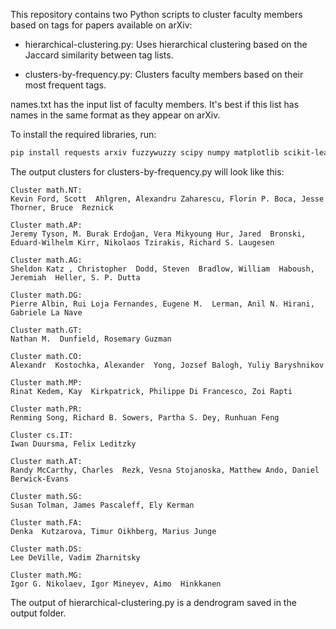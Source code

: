 This repository contains two Python scripts to cluster faculty members based on tags for papers available on arXiv:

* hierarchical-clustering.py: Uses hierarchical clustering based on the Jaccard similarity between tag lists.

* clusters-by-frequency.py: Clusters faculty members based on their most frequent tags.

names.txt has the input list of faculty members. It's best if this list has names in the same format as they appear on arXiv.

To install the required libraries, run:

```bash
pip install requests arxiv fuzzywuzzy scipy numpy matplotlib scikit-learn
```

The output clusters for clusters-by-frequency.py will look like this: 

```
Cluster math.NT:
Kevin Ford, Scott  Ahlgren, Alexandru Zaharescu, Florin P. Boca, Jesse Thorner, Bruce  Reznick

Cluster math.AP:
Jeremy Tyson, M. Burak Erdoğan, Vera Mikyoung Hur, Jared  Bronski, Eduard-Wilhelm Kirr, Nikolaos Tzirakis, Richard S. Laugesen

Cluster math.AG:
Sheldon Katz , Christopher  Dodd, Steven  Bradlow, William  Haboush, Jeremiah  Heller, S. P. Dutta

Cluster math.DG:
Pierre Albin, Rui Loja Fernandes, Eugene M.  Lerman, Anil N. Hirani, Gabriele La Nave

Cluster math.GT:
Nathan M.  Dunfield, Rosemary Guzman

Cluster math.CO:
Alexandr  Kostochka, Alexander  Yong, Jozsef Balogh, Yuliy Baryshnikov

Cluster math.MP:
Rinat Kedem, Kay  Kirkpatrick, Philippe Di Francesco, Zoi Rapti

Cluster math.PR:
Renming Song, Richard B. Sowers, Partha S. Dey, Runhuan Feng

Cluster cs.IT:
Iwan Duursma, Felix Leditzky

Cluster math.AT:
Randy McCarthy, Charles  Rezk, Vesna Stojanoska, Matthew Ando, Daniel Berwick-Evans

Cluster math.SG:
Susan Tolman, James Pascaleff, Ely Kerman

Cluster math.FA:
Denka  Kutzarova, Timur Oikhberg, Marius Junge

Cluster math.DS:
Lee DeVille, Vadim Zharnitsky

Cluster math.MG:
Igor G. Nikolaev, Igor Mineyev, Aimo  Hinkkanen

```

The output of hierarchical-clustering.py is a dendrogram saved in the output folder.

